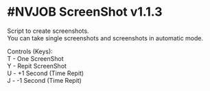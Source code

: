 # #NVJOB ScreenShot v1.1.3

Script to create screenshots.<br>
You can take single screenshots and screenshots in automatic mode.

Controls (Keys):<br>
T - One ScreenShot <br>
Y - Repit ScreenShot <br>
U - +1 Second (Time Repit)<br>
J - -1 Second (Time Repit)<br>
